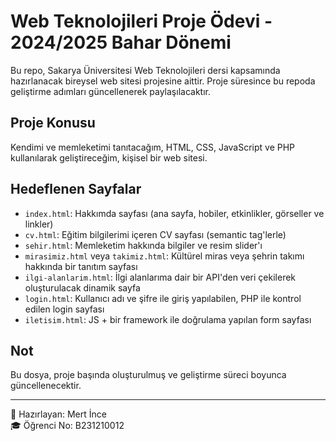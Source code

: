 # Web Teknolojileri Proje Ödevi - 2024/2025 Bahar Dönemi

Bu repo, Sakarya Üniversitesi Web Teknolojileri dersi kapsamında hazırlanacak bireysel web sitesi projesine aittir. Proje süresince bu repoda geliştirme adımları güncellenerek paylaşılacaktır.

## Proje Konusu

Kendimi ve memleketimi tanıtacağım, HTML, CSS, JavaScript ve PHP kullanılarak geliştireceğim, kişisel bir web sitesi.

## Hedeflenen Sayfalar

- `index.html`: Hakkımda sayfası (ana sayfa, hobiler, etkinlikler, görseller ve linkler)
- `cv.html`: Eğitim bilgilerimi içeren CV sayfası (semantic tag'lerle)
- `sehir.html`: Memleketim hakkında bilgiler ve resim slider'ı
- `mirasimiz.html` veya `takimiz.html`: Kültürel miras veya şehrin takımı hakkında bir tanıtım sayfası
- `ilgi-alanlarim.html`: İlgi alanlarıma dair bir API'den veri çekilerek oluşturulacak dinamik sayfa
- `login.html`: Kullanıcı adı ve şifre ile giriş yapılabilen, PHP ile kontrol edilen login sayfası
- `iletisim.html`: JS + bir framework ile doğrulama yapılan form sayfası

## Not

Bu dosya, proje başında oluşturulmuş ve geliştirme süreci boyunca güncellenecektir.

---

👤 Hazırlayan: Mert İnce  
🎓 Öğrenci No: B231210012